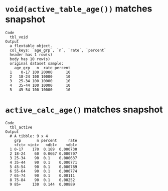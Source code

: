 # `void(active_table_age())` matches snapshot

    Code
      tbl_void
    Output
      a flextable object.
      col_keys: `age_grp`, `n`, `rate`, `percent` 
      header has 1 row(s) 
      body has 10 row(s) 
      original dataset sample: 
        age_grp   n  rate percent
      1    0-17 100 20000      10
      2   18-24 100 10000      10
      3   25-34 100 10000      10
      4   35-44 100 10000      10
      5   45-54 100 10000      10

# `active_calc_age()` matches snapshot

    Code
      tbl_active
    Output
      # A tibble: 9 x 4
        grp       n percent     rate
        <fct> <int>   <dbl>    <dbl>
      1 0-17    170  0.189  0.000730
      2 18-24    60  0.0667 0.000707
      3 25-34    90  0.1    0.000637
      4 35-44    90  0.1    0.000771
      5 45-54    90  0.1    0.000789
      6 55-64    90  0.1    0.000774
      7 65-74    90  0.1    0.00111 
      8 75-84    90  0.1    0.00252 
      9 85+     130  0.144  0.00889 

